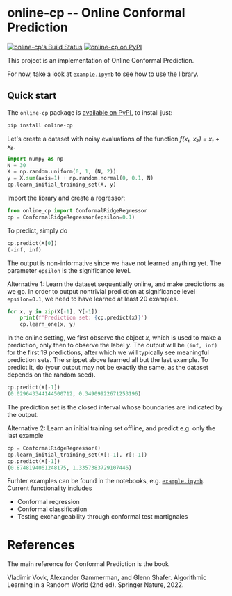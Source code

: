 # online-cp -- Online Conformal Prediction

[![online-cp's Build Status][build-status]][build-log]
[![online-cp on PyPI][pypi-version]][online-cp-on-pypi]

This project is an implementation of Online Conformal Prediction.

For now, take a look at [`example.ipynb`][] to see how to use the library.


## Quick start

The `online-cp` package is [available on PyPI][online-cp-on-pypi], to install just:

```bash
pip install online-cp
```

Let's create a dataset with noisy evaluations of the function _f(x₁, x₂) = x₁ + x₂_.

```py
import numpy as np
N = 30
X = np.random.uniform(0, 1, (N, 2))
y = X.sum(axis=1) + np.random.normal(0, 0.1, N)
cp.learn_initial_training_set(X, y)
```

Import the library and create a regressor:

```py
from online_cp import ConformalRidgeRegressor
cp = ConformalRidgeRegressor(epsilon=0.1)
```

To predict, simply do
```py
cp.predict(X[0])
(-inf, inf)
```
The output is non-informative since we have not learned anything yet. The parameter `epsilon` is the significance level.

Alternative 1: Learn the dataset sequentially online, and make predictions as we go. In order to output nontrivial prediction at significance level `epsilon=0.1`, we need to have learned at least 20 examples.

```py
for x, y in zip(X[-1], Y[-1]):
    print(f'Prediction set: {cp.predict(x)}')
    cp.learn_one(x, y)
```

In the online setting, we first observe the object _x_, which is used to make a prediction, only then to observe the label _y_. The output will be `(inf, inf)` for the first 19 predictions, after which we will typically see meaningful prediction sets. The snippet above learned all but the last example. To predict it, do (your output may not be exactly the same, as the dataset depends on the random seed).

```py
cp.predict(X[-1])
(0.029643344144500712, 0.34909922671253196)
```

The prediction set is the closed interval whose boundaries are indicated by the output.

Alternative 2: Learn an initial training set offline, and predict e.g. only the last example

```py
cp = ConformalRidgeRegressor()
cp.learn_initial_training_set(X[:-1], Y[:-1])
cp.predict(X[-1])
(0.8748194061248175, 1.3357383729107446)
```

Furhter examples can be found in the notebooks, e.g. [`example.ipynb`][]. Current functionality includes
* Conformal regression
* Conformal classification
* Testing exchangeability through conformal test martignales


# References

The main reference for Conformal Prediction is the book

Vladimir Vovk, Alexander Gammerman, and Glenn Shafer. Algorithmic Learning in a Random World (2nd ed). Springer Nature, 2022.


[`example.ipynb`]: https://github.com/egonmedhatten/online-cp/blob/main/notebooks/example.ipynb
[online-cp-on-pypi]: https://pypi.org/project/online-cp/
[pypi-version]: https://img.shields.io/pypi/v/online-cp
[build-log]:    https://github.com/egonmedhatten/online-cp/actions/workflows/test.yml
[build-status]: https://github.com/egonmedhatten/online-cp/actions/workflows/test.yml/badge.svg
